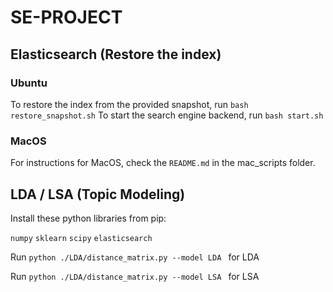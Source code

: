 # SE-PROJECT

## Elasticsearch (Restore the index)

### Ubuntu

To restore the index from the provided snapshot, run ```bash restore_snapshot.sh```
To start the search engine backend, run ```bash start.sh```

### MacOS
For instructions for MacOS, check the ```README.md``` in the mac_scripts folder.

## LDA / LSA (Topic Modeling)

Install these python libraries from pip:

```numpy```
```sklearn```
```scipy```
```elasticsearch```

Run ```python ./LDA/distance_matrix.py --model LDA ``` for LDA

Run ```python ./LDA/distance_matrix.py --model LSA ``` for LSA
